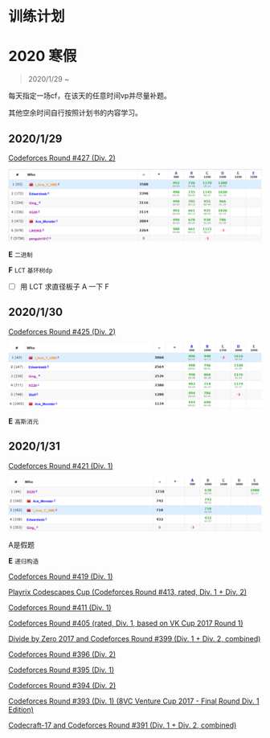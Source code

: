 # 训练计划

# 2020 寒假

> 2020/1/29 ~ 

每天指定一场cf，在该天的任意时间vp并尽量补题。

其他空余时间自行按照计划书的内容学习。

## 2020/1/29 

[Codeforces Round #427 (Div. 2)](https://codeforces.com/contest/835) 

![](https://github.com/GAV-ICPC-2020/Dream/raw/master/pic/1.png)

**E** `二进制`

**F** `LCT` `基环树dp`

- [ ] 用 LCT 求直径板子 A 一下 F

## 2020/1/30 

[Codeforces Round #425 (Div. 2)](https://codeforces.com/contest/832) 

![](https://github.com/GAV-ICPC-2020/Dream/raw/master/pic/2.png)

**E** `高斯消元`

## 2020/1/31 

[Codeforces Round #421 (Div. 1)](https://codeforces.com/contest/819) 

![](https://github.com/GAV-ICPC-2020/Dream/raw/master/pic/3.png)

A是假题

**E** `递归构造` 

[Codeforces Round #419 (Div. 1)](https://codeforces.com/contest/815) 

[Playrix Codescapes Cup (Codeforces Round #413, rated, Div. 1 + Div. 2)](https://codeforces.com/contest/799) 

[Codeforces Round #411 (Div. 1)](https://codeforces.com/contest/804) 

[Codeforces Round #405 (rated, Div. 1, based on VK Cup 2017 Round 1)](https://codeforces.com/contest/790) 

[Divide by Zero 2017 and Codeforces Round #399 (Div. 1 + Div. 2, combined)](https://codeforces.com/contest/768) 

[Codeforces Round #396 (Div. 2)](https://codeforces.com/contest/766) 

[Codeforces Round #395 (Div. 1)](https://codeforces.com/contest/763) 

[Codeforces Round #394 (Div. 2)](https://codeforces.com/contest/761) 

[Codeforces Round #393 (Div. 1) (8VC Venture Cup 2017 - Final Round Div. 1 Edition)](https://codeforces.com/contest/759) 

[Codecraft-17 and Codeforces Round #391 (Div. 1 + Div. 2, combined)](https://codeforces.com/contest/757) 
